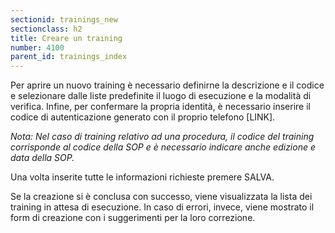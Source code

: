 ```yaml
---
sectionid: trainings_new
sectionclass: h2
title: Creare un training
number: 4100
parent_id: trainings_index
---
```

Per aprire un nuovo training è necessario definirne la descrizione e il codice e selezionare dalle liste predefinite il luogo di esecuzione e la modalità di verifica. Infine, per confermare la propria identità, è necessario inserire il codice di autenticazione generato con il proprio telefono [LINK].

_Nota: Nel caso di training relativo ad una procedura, il codice del training corrisponde al codice della SOP e è necessario indicare anche edizione e data della SOP._

Una volta inserite tutte le informazioni richieste premere SALVA.

Se la creazione si è conclusa con successo, viene visualizzata la lista dei training in attesa di esecuzione. In caso di errori, invece, viene mostrato il form di creazione con i suggerimenti per la loro correzione.
